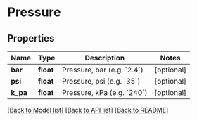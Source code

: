# Pressure

## Properties
Name | Type | Description | Notes
------------ | ------------- | ------------- | -------------
**bar** | **float** | Pressure, bar (e.g. &#x60;2.4&#x60;) | [optional] 
**psi** | **float** | Pressure, psi (e.g. &#x60;35&#x60;) | [optional] 
**k_pa** | **float** | Pressure, kPa (e.g. &#x60;240&#x60;) | [optional] 

[[Back to Model list]](../README.md#documentation-for-models) [[Back to API list]](../README.md#documentation-for-api-endpoints) [[Back to README]](../README.md)


